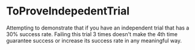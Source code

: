 # ToProveIndepedentTrial
Attempting to demonstrate that if you have  an independent trial that has a 30% success rate. Failing this trial 3 times doesn't make the 4th time guarantee success or increase its success rate in any meaningful way.
